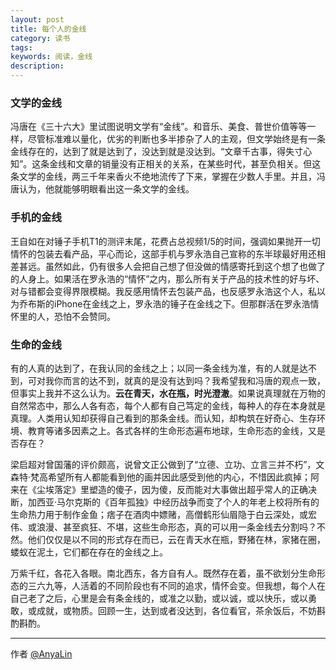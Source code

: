 ```yaml
---
layout: post
title: 每个人的金线
category: 读书
tags:
keywords: 阅读，金线
description: 
---
```

### 文学的金线
冯唐在《三十六大》里试图说明文学有“金线”。和音乐、美食、普世价值等等一样，尽管标准难以量化，优劣的判断也多半掺杂了人的主观，但文学始终是有一条金线存在的，达到了就是达到了，没达到就是没达到。“文章千古事，得失寸心知”。这条金线和文章的销量没有正相关的关系，在某些时代，甚至负相关。但这条文学的金线，两三千年来香火不绝地流传了下来，掌握在少数人手里。并且，冯唐认为，他就能够明眼看出这一条文学的金线。

### 手机的金线
王自如在对锤子手机T1的测评末尾，花费占总视频1/5的时间，强调如果抛开一切情怀的包装去看产品，平心而论，这部手机与罗永浩自己宣称的东半球最好用还相差甚远。虽然如此，仍有很多人会把自己想了但没做的情感寄托到这个想了也做了的人身上。如果活在罗永浩的“情怀”之内，那么所有关于产品的技术性的好与坏、对与错都会变得界限模糊。我反感用情怀去包装产品，也反感罗永浩这个人，私以为乔布斯的iPhone在金线之上，罗永浩的锤子在金线之下。但那群活在罗永浩情怀里的人，恐怕不会赞同。

### 生命的金线
有的人真的达到了，在我认同的金线之上；以同一条金线为准，有的人就是达不到，可对我你而言的达不到，就真的是没有达到吗？我希望我和冯唐的观点一致，但事实上我并不这么认为。**云在青天，水在瓶，时光澄澈**。如果说真理就在万物的自然常态中，那么人各有态，每个人都有自己笃定的金线，每种人的存在本身就是真理。人类用认知却获得自己看到的那条金线。而认知，却构筑在好奇心、生存环境、教育等诸多因素之上。各式各样的生命形态遍布地球，生命形态的金线，又是否存在？

梁启超对曾国藩的评价颇高，说曾文正公做到了“立德、立功、立言三并不朽”，文森特·梵高希望所有人都能看到他的画并因此感受到他的内心，不惜因此疯掉；阿来在《尘埃落定》里塑造的傻子，因为傻，反而能对大事做出超乎常人的正确决断，加西亚·马尔克斯的《百年孤独》中经历战争而变了个人的年老上校将所有的生命热力用于制作金鱼；痞子在酒肉中嫖赌，高僧鹤形仙眉隐于白云深处，或宏伟、或浪漫、甚至疯狂、不堪，这些生命形态，真的可以用一条金线去分割吗？不然。他们仅仅是以不同的形式存在而已，云在青天水在瓶，野猪在林，家猪在圈，蝼蚁在泥土，它们都在存在的金线之上。

万紫千红，各花入各眼。南北西东，各方自有人。既然存在着，虽不欲划分生命形态的三六九等，人活着的不同阶段也有不同的追求，情怀会变。但我想，每个人在自己老了之后，心里是会有条金线的，或准之以勤，或以诚，或以快乐，或以勇敢，或成就，或物质。回顾一生，达到或者没达到，各位看官，茶余饭后，不妨斟酌斟酌。


---------------

作者 [@AnyaLin][1]

[1]: https://github.com/lay1010
